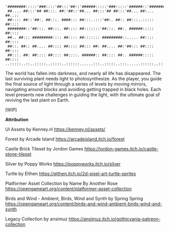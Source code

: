 ```
'########:::::'###::::'##:::'##::'######:::::'###:::::'######::'########:
 ##.... ##:::'## ##:::. ##:'##::'##... ##:::'## ##:::'##... ##:... ##..::
 ##:::: ##::'##:. ##:::. ####::: ##:::..:::'##:. ##:: ##:::..::::: ##::::
 ########::'##:::. ##:::. ##:::: ##:::::::'##:::. ##:. ######::::: ##::::
 ##.. ##::: #########:::: ##:::: ##::::::: #########::..... ##:::: ##::::
 ##::. ##:: ##.... ##:::: ##:::: ##::: ##: ##.... ##:'##::: ##:::: ##::::
 ##:::. ##: ##:::: ##:::: ##::::. ######:: ##:::: ##:. ######::::: ##::::
..:::::..::..:::::..:::::..::::::......:::..:::::..:::......::::::..:::::
```
The world has fallen into darkness, and nearly all life has disappeared. The last surviving plant needs light to photosynthesize. As the player, you guide the final source of light through a series of levels by moving mirrors, navigating around blocks and avoiding getting trapped in black holes. Each level presents new challenges in guiding the light, with the ultimate goal of reviving the last plant on Earth.


[WIP]

**Attribution**

UI Assets by Kenney.nl https://kenney.nl/assets/

Forest by Arcade Island https://arcadeisland.itch.io/forest

Castle Brick Tileset by Jordon Games https://jordon-games.itch.io/castle-stone-tileset

Silver by Poppy Works https://poppyworks.itch.io/silver

Turtle by Elthen https://elthen.itch.io/2d-pixel-art-turtle-sprites

Platformer Asset Collection by Name By Another Rose https://opengameart.org/content/platformer-asset-collection

Birds and Wind - Ambient, Birds, Wind and Synth by Spring Spring https://opengameart.org/content/birds-and-wind-ambient-birds-wind-and-synth

Legacy Collection by ansimuz https://ansimuz.itch.io/gothicvania-patreon-collection